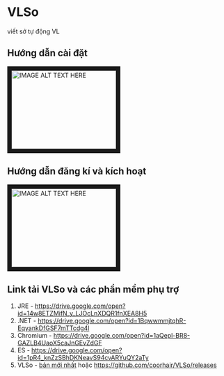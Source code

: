 # VLSo
viết sớ tự động VL

## Hướng dẫn cài đặt

<a href="http://www.youtube.com/watch?feature=player_embedded&v=m_-e8Duj3Bc
" target="_blank"><img src="http://img.youtube.com/vi/m_-e8Duj3Bc/0.jpg" 
alt="IMAGE ALT TEXT HERE" width="240" height="180" border="10" /></a>

## Hướng dẫn đăng kí và kích hoạt

<a href="http://www.youtube.com/watch?feature=player_embedded&v=D77035MBHq4
" target="_blank"><img src="http://img.youtube.com/vi/D77035MBHq4/0.jpg" 
alt="IMAGE ALT TEXT HERE" width="240" height="180" border="10" /></a>

## Link tải VLSo và các phần mềm phụ trợ
1. JRE - https://drive.google.com/open?id=14w8ETZMifN_y_LJOcLnXDQR1fnXEA8H5
2. .NET - https://drive.google.com/open?id=1BqwwmmjtqhR-EqyankDfGSF7mTTcdg4l
3. Chromium - https://drive.google.com/open?id=1aQepl-BR8-GAZLB4UaoX5caJnGEvZdGF
4. ES - https://drive.google.com/open?id=1pR4_knZzSBhDKNeavS94cvARYuQY2aTy
5. VLSo - <a href="https://github.com/coorhair/VLSo/releases/download/v4.0.13/vls-setup-4.0.13.exe">bản mới nhất</a> hoặc https://github.com/coorhair/VLSo/releases
